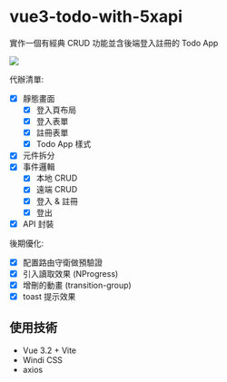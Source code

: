 # vue3-todo-with-5xapi

實作一個有經典 CRUD 功能並含後端登入註冊的 Todo App

![](https://i.imgur.com/YYzQ9Yj.png)

代辦清單:

- [x]  靜態畫面
    - [x]  登入頁布局
    - [x]  登入表單
    - [x]  註冊表單
    - [x]  Todo App 樣式
- [x]  元件拆分
- [x]  事件邏輯
    - [x]  本地 CRUD
    - [x]  遠端 CRUD
    - [x]  登入 & 註冊
    - [x]  登出
- [x]  API 封裝

後期優化:

- [x] 配置路由守衛做預驗證
- [x] 引入讀取效果 (NProgress)
- [x] 增刪的動畫 (transition-group)
- [x] toast 提示效果

## 使用技術

* Vue 3.2 + Vite
* Windi CSS
* axios